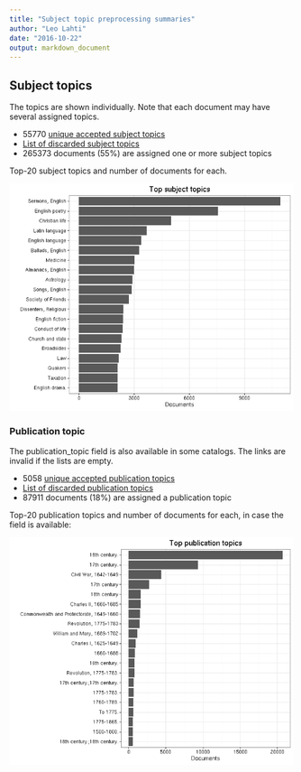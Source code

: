 ```yaml
---
title: "Subject topic preprocessing summaries"
author: "Leo Lahti"
date: "2016-10-22"
output: markdown_document
---
```


## Subject topics

The topics are shown individually. Note that each document may have
several assigned topics.



  * 55770 [unique accepted subject topics](output.tables/subject_topic_accepted.csv)
  * [List of discarded subject topics](output.tables/subject_topic_discarded.csv)
  * 265373 documents (55%) are assigned one or more subject topics 


Top-20 subject topics and number of documents for each.

![plot of chunk summarytopics22](figure/summarytopics22-1.png)

### Publication topic

The publication_topic field is also available in some catalogs. The links are invalid if the lists are empty.



  * 5058 [unique accepted publication topics](output.tables/publication_topic_accepted.csv)
  * [List of discarded publication topics](output.tables/publication_topic_discarded.csv)
  * 87911 documents (18%) are assigned a publication topic 

Top-20 publication topics and number of documents for each, in
case the field is available:

![plot of chunk summarytopics223](figure/summarytopics223-1.png)
